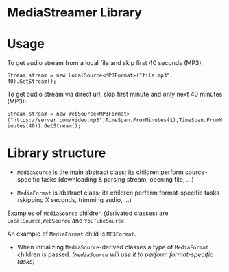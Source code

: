 ﻿MediaStreamer Library
====

# Usage

To get audio stream from a local file and skip first 40 seconds (MP3):

`Stream stream = new LocalSource<MP3Format>("file.mp3", 40).GetStream();`

To get audio stream via direct url, skip first minute and only next 40 minutes (MP3):

`Stream stream = new WebSource<MP3Format>("https://server.com/video.mp3",TimeSpan.FromMinutes(1),TimeSpan.FromMinutes(40)).GetStream();`


# Library structure
* `MediaSource` is the main abstract class; its children perform source-specific tasks (downloading & parsing stream, opening file, ...)

* `MediaFormat` is abstract class; its children perform format-specific tasks (skipping X seconds, trimming audio, ...)


Examples of `MediaSource` children (derivated classes) are `LocalSource`,`WebSource` and `YouTubeSource`.

An example of `MediaFormat` child is `MP3Format`.


* When initializing  `MediaSource`-derived classes a type of `MediaFormat` children is passed.
*(`MediaSource` will use it to perform format-specific tasks)*
